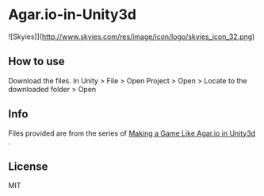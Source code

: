 # Agar.io-in-Unity3d

![Skyies]](http://www.skyies.com/res/image/icon/logo/skyies_icon_32.png)

## How to use 

Download the files. 
In Unity > File > Open Project > Open > Locate to the downloaded folder > Open

## Info

Files provided are from the series of [Making a Game Like Agar.io in Unity3d](https://goo.gl/ib5zjh) .

## License 

MIT